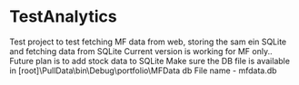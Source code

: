 # TestAnalytics
Test project to test fetching MF data from web, storing the sam ein SQLite and fetching data from SQLite
Current version is working for MF only.. Future plan is to add stock data to SQLite
Make sure the DB file is available in [root]\PullData\bin\Debug\portfolio\MFData
db File name - mfdata.db 
